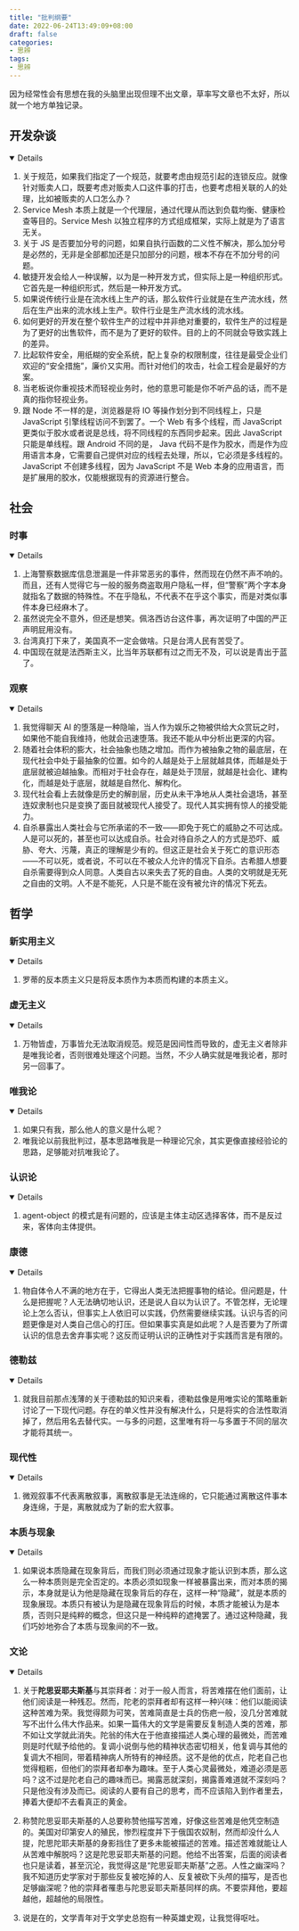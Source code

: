 ```yaml
---
title: "批判纲要"
date: 2022-06-24T13:49:09+08:00
draft: false
categories:
- 思辨
tags:
- 思辨
---
```


因为经常性会有思想在我的头脑里出现但理不出文章，草率写文章也不太好，所以就一个地方单独记录。

## 开发杂谈

<details open>

1. 关于规范，如果我们指定了一个规范，就要考虑由规范引起的连锁反应。就像针对贩卖人口，既要考虑对贩卖人口这件事的打击，也要考虑相关联的人的处理，比如被贩卖的人口怎么办？
2. Service Mesh 本质上就是一个代理层，通过代理从而达到负载均衡、健康检查等目的。Service Mesh 以独立程序的方式组成框架，实际上就是为了语言无关。
3. 关于 JS 是否要加分号的问题，如果自执行函数的二义性不解决，那么加分号是必然的，无非是全部都加还是只加部分的问题，根本不存在不加分号的问题。
4. 敏捷开发会给人一种误解，以为是一种开发方式，但实际上是一种组织形式。它首先是一种组织形式，然后是一种开发方式。
5. 如果说传统行业是在流水线上生产的话，那么软件行业就是在生产流水线，然后在生产出来的流水线上生产。软件行业是生产流水线的流水线。
6. 如何更好的开发在整个软件生产的过程中并非绝对重要的，软件生产的过程是为了更好的出售软件，而不是为了更好的软件。目的上的不同就会导致实践上的差异。
7. 比起软件安全，用纸糊的安全系统，配上复杂的权限制度，往往是最受企业们欢迎的“安全措施”，廉价又实用。而针对他们的攻击，社会工程会是最好的方案。
8. 当老板说你重视技术而轻视业务时，他的意思可能是你不听产品的话，而不是真的指你轻视业务。
9. 跟 Node 不一样的是，浏览器是将 IO 等操作划分到不同线程上，只是 JavaScript 引擎线程访问不到罢了。一个 Web 有多个线程，而 JavaScript 更类似于胶水或者说是总线，将不同线程的东西同步起来。因此 JavaScript 只能是单线程。跟 Android 不同的是， Java 代码不是作为胶水，而是作为应用语言本身，它需要自己提供对应的线程去处理，所以，它必须是多线程的。 JavaScript 不创建多线程，因为 JavaScript 不是 Web 本身的应用语言，而是扩展用的胶水，仅能根据现有的资源进行整合。

</details>

## 社会

### 时事

<details open>

1. 上海警察数据库信息泄漏是一件非常恶劣的事件，然而现在仍然不声不响的。而且，还有人觉得它与一般的服务商盗取用户隐私一样，但“警察”两个字本身就指名了数据的特殊性。不在乎隐私，不代表不在乎这个事实，而是对类似事件本身已经麻木了。
2. 虽然说完全不意外，但还是想笑。佩洛西访台这件事，再次证明了中国的严正声明屁用没有。
3. 台湾真打下来了，美国真不一定会做啥。只是台湾人民有苦受了。
4. 中国现在就是法西斯主义，比当年苏联都有过之而无不及，可以说是青出于蓝了。

</details>

### 观察

<details open="">

1. 我觉得聊天 AI 的堕落是一种隐喻，当人作为娱乐之物被供给大众赏玩之时，如果他不能自我维持，他就会迅速堕落。我还不能从中分析出更深的内容。
2. 随着社会体积的膨大，社会抽象也随之增加。而作为被抽象之物的最底层，在现代社会中处于最抽象的位置。如今的人越是处于上层就越具体，而越是处于底层就被迫越抽象。而相对于社会存在，越是处于顶层，就越是社会化、建构化，而越是处于底层，就越是自然化、解构化。
3. 现代社会看上去就像是历史的解剖层，历史从未干净地从人类社会退场，甚至连奴隶制也只是变换了面目就被现代人接受了。现代人其实拥有惊人的接受能力。
4. 自杀暴露出人类社会与它所承诺的不一致——即免于死亡的威胁之不可达成。人是可以死的，甚至也可以达成自杀。社会对待自杀之人的方式是恐吓、威胁、夸大、污蔑，真正的理解是少有的。但这正是社会关于死亡的意识形态——不可以死，或者说，不可以在不被众人允许的情况下自杀。古希腊人想要自杀需要得到众人同意。人类自古以来失去了死的自由。人类的文明就是无死之自由的文明。人不是不能死，人只是不能在没有被允许的情况下死去。

</details>

## 哲学

### 新实用主义


<details open>

1. 罗蒂的反本质主义只是将反本质作为本质而构建的本质主义。

</details>

### 虚无主义

<details open>

1. 万物皆虚，万事皆允无法取消规范。规范是因间性而导致的，虚无主义者除非是唯我论者，否则很难处理这个问题。当然，不少人确实就是唯我论者，那时另一回事了。

</details>

### 唯我论

<details open>

1. 如果只有我，那么他人的意义是什么呢？
2. 唯我论以前我批判过，基本思路唯我是一种理论冗余，其实更像直接经验论的思路，足够能对抗唯我论了。

</details>

### 认识论

<details open>

1. agent-object 的模式是有问题的，应该是主体主动区选择客体，而不是反过来，客体向主体提供。

</details>

### 康德

<details open>

1. 物自体令人不满的地方在于，它得出人类无法把握事物的结论。但问题是，什么是把握呢？人无法确切地认识，还是说人自以为认识了。不管怎样，无论理论上怎么否认，但事实上人依旧可以实践，仍然需要继续实践。认识与否的问题更像是对人类自己信心的打压。但如果事实真是如此呢？人是否要为了所谓认识的信息去舍弃事实呢？这反而证明认识的正确性对于实践而言是有限的。

</details>

### 德勒兹

<details open="">

1. 就我目前那点浅薄的关于德勒兹的知识来看，德勒兹像是用唯实论的策略重新讨论了一下现代问题。存在的单义性并没有解决什么，只是将实的合法性取消掉了，然后用名去替代实。一与多的问题，这里唯有将一与多置于不同的层次才能将其统一。

</details>

### 现代性

<details open>

1. 微观叙事不代表离散叙事，离散叙事是无法连绵的，它只能通过离散这件事本身连绵，于是，离散就成为了新的宏大叙事。

</details>

### 本质与现象

<details open>

1. 如果说本质隐藏在现象背后，而我们则必须通过现象才能认识到本质，那么这么一种本质则是完全否定的。本质必须如现象一样被暴露出来，而对本质的揭示，本身就是认为他是隐藏在现象背后的存在，这样一种“隐藏”，就是本质的现象展现。本质只有被认为是隐藏在现象背后的时候，本质才能被认为是本质，否则只是纯粹的概念，但这只是一种纯粹的遮掩罢了。通过这种隐藏，我们巧妙地弥合了本质与现象间的不一致。

</details>

### 文论

<details open>

1. 关于**陀思妥耶夫斯基**与其崇拜者：对于一般人而言，将苦难摆在他们面前，让他们阅读是一种残忍。然而，陀老的崇拜者却有这样一种兴味：他们以能阅读这种苦难为荣。我觉得颇为可笑，苦难简直是士兵的伤疤一般，没几分苦难就写不出什么伟大作品来。如果一篇伟大的文学是需要反复制造人类的苦难，那不如让文学就此消失。陀翁的伟大在于他直接描述人类心理的最微处，而苦难则是时代赋予给他的。复调小说倒与他的精神状态密切相关，他复调与其他的复调大不相同，带着精神病人所特有的神经质。这不是他的优点，陀老自己也觉得粗粝，但他们的崇拜者却奉为趣味。至于人类心灵最微处，难道必须是恶吗？这不过是陀老自己的趣味而已。揭露恶就深刻，揭露善难道就不深刻吗？只是他没有涉及而已。阅读的人要有自己的思考，而不应该陷入到作者里去，捧着大便却不去看真正的黄金。

2. 称赞陀思妥耶夫斯基的人总要称赞他描写苦难，好像这些苦难是他凭空制造的。美国对印第安人的殖民，惨烈程度并下于俄国农奴制，然而却没什么人提，陀思陀耶夫斯基的身影挡住了更多未能被描述的苦难。描述苦难就能让人从苦难中解脱吗？这是陀思妥耶夫斯基的问题。他给不出答案，后面的阅读者也只是读着，甚至沉沦，我觉得这是“陀思妥耶夫斯基”之恶。人性之幽深吗？我不知道历史学家对于那些反复被吃掉的人、反复被砍下头颅的描写，是否也足够幽深呢？他的崇拜者罹患与陀思妥耶夫斯基同样的病。不要崇拜他，要超越他，超越他的局限性。

3. 说是在的，文学青年对于文学史总抱有一种英雄史观，让我觉得呕吐。

</details>
